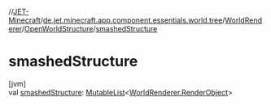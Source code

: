 //[JET-Minecraft](../../../../index.md)/[de.jet.minecraft.app.component.essentials.world.tree](../../index.md)/[WorldRenderer](../index.md)/[OpenWorldStructure](index.md)/[smashedStructure](smashed-structure.md)

# smashedStructure

[jvm]\
val [smashedStructure](smashed-structure.md): [MutableList](https://kotlinlang.org/api/latest/jvm/stdlib/kotlin.collections/-mutable-list/index.html)&lt;[WorldRenderer.RenderObject](../-render-object/index.md)&gt;
